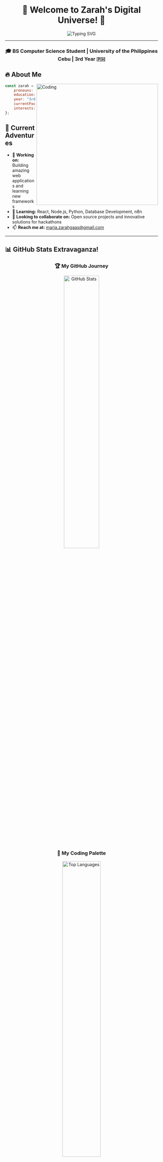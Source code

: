 <div align="center">

# 🌟 Welcome to Zarah's Digital Universe! 🌟

<img src="https://readme-typing-svg.herokuapp.com?font=Fira+Code&size=30&duration=3000&pause=1000&color=36BCF7FF&center=true&vCenter=true&width=600&lines=Hello%2C+I'm+Zarah!+%F0%9F%91%8B;Computer+Science+Student+%F0%9F%92%BB;Code+Enthusiast+%F0%9F%9A%80;Problem+Solver+%F0%9F%A7%A9;Future+Tech+Leader+%E2%9C%A8" alt="Typing SVG" />

</div>

---

<div align="center">

### 🎓 **BS Computer Science Student** | **University of the Philippines Cebu** | **3rd Year** 🇵🇭

</div>

## 🔥 **About Me**

<img align="right" alt="Coding" width="400" src="https://media.giphy.com/media/qgQUggAC3Pfv687qPC/giphy.gif">

```javascript
const zarah = {
    pronouns: "she/her",
    education: "BS Computer Science",
    year: "3rd Year",
    currentFocus: ["Full Stack Development", "Data Structures", "Algorithms"],
    interests: ["Civic Tech Education", "Full Stack Development", "AI/ML Engineering", "Open Source"]
};
```

## 🚀 **Current Adventures**

- 🔭 **Working on:** Building amazing web applications and learning new frameworks
- 🌱 **Learning:** React, Node.js, Python, Database Development, n8n
- 👯 **Looking to collaborate on:** Open source projects and innovative solutions for hackathons
- 📫 **Reach me at:** maria.zarahgaas@gmail.com

---

## 📊 **GitHub Stats Extravaganza!**

<div align="center">

### 🏆 **My GitHub Journey**

<img src="https://github-readme-stats.vercel.app/api?username=scharasyne&show_icons=true&theme=tokyonight&hide_border=true&count_private=true&include_all_commits=true" alt="GitHub Stats" width="48%"/>

</div>

<div align="center">

### 🎨 **My Coding Palette**

<img src="https://github-readme-stats.vercel.app/api/top-langs/?username=scharasyne&layout=compact&theme=tokyonight&hide_border=true&langs_count=8" alt="Top Languages" width="50%"/>

</div>

<div align="center">

### 📈 **Contribution Graph**

<img src="https://github-readme-activity-graph.vercel.app/graph?username=scharasyne&bg_color=1a1b27&color=38bdae&line=70a5fd&point=bf91f3&area=true&hide_border=true" width="100%"/>

</div>

---

## 🛠️ **Tech Stack & Tools**

<div align="center">

### 💻 **Programming Languages**
![JavaScript](https://img.shields.io/badge/JavaScript-F7DF1E?style=for-the-badge&logo=javascript&logoColor=black)
![Python](https://img.shields.io/badge/Python-3776AB?style=for-the-badge&logo=python&logoColor=white)
![Java](https://img.shields.io/badge/Java-ED8B00?style=for-the-badge&logo=java&logoColor=white)
![C++](https://img.shields.io/badge/C++-00599C?style=for-the-badge&logo=c%2B%2B&logoColor=white)
![HTML5](https://img.shields.io/badge/HTML5-E34F26?style=for-the-badge&logo=html5&logoColor=white)
![CSS3](https://img.shields.io/badge/CSS3-1572B6?style=for-the-badge&logo=css3&logoColor=white)

### 🚀 **Frameworks & Libraries**
![React](https://img.shields.io/badge/React-20232A?style=for-the-badge&logo=react&logoColor=61DAFB)
![Node.js](https://img.shields.io/badge/Node.js-43853D?style=for-the-badge&logo=node.js&logoColor=white)
![Express.js](https://img.shields.io/badge/Express.js-404D59?style=for-the-badge)
![Bootstrap](https://img.shields.io/badge/Bootstrap-563D7C?style=for-the-badge&logo=bootstrap&logoColor=white)

### 🗄️ **Databases**
![MongoDB](https://img.shields.io/badge/MongoDB-4EA94B?style=for-the-badge&logo=mongodb&logoColor=white)
![MySQL](https://img.shields.io/badge/MySQL-00000F?style=for-the-badge&logo=mysql&logoColor=white)
![PostgreSQL](https://img.shields.io/badge/PostgreSQL-316192?style=for-the-badge&logo=postgresql&logoColor=white)

### 🛠️ **Tools & Technologies**
![Git](https://img.shields.io/badge/Git-F05032?style=for-the-badge&logo=git&logoColor=white)
![GitHub](https://img.shields.io/badge/GitHub-100000?style=for-the-badge&logo=github&logoColor=white)
![VS Code](https://img.shields.io/badge/VS_Code-007ACC?style=for-the-badge&logo=visual-studio-code&logoColor=white)
![Figma](https://img.shields.io/badge/Figma-F24E1E?style=for-the-badge&logo=figma&logoColor=white)

</div>

---

## 🏆 **GitHub Achievements**

<div align="center">

<img src="https://github-profile-trophy.vercel.app/?username=scharasyne&theme=tokyonight&no-frame=true&row=1&column=7" alt="GitHub Trophies"/>

</div>

---

## 📱 **Let's Connect!**

<div align="center">

### 🌐 **Find me around the web:**

[![LinkedIn](https://img.shields.io/badge/LinkedIn-0077B5?style=for-the-badge&logo=linkedin&logoColor=white)](https://www.linkedin.com/in/maria-zarah-szane-ga-as/)

</div>

<div align="center">

<img src="https://komarev.com/ghpvc/?username=scharasyne&label=Profile%20views&color=0e75b6&style=flat" alt="Profile Views" />

**Thanks for visiting! Have a great day! 🌟**

</div>

<div align="center">
<img src="https://media.giphy.com/media/LnQjpWaON8nhr21vNW/giphy.gif" width="60"> <em><b>I love connecting with different people</b> so if you want to say <b>hi, I'll be happy to meet you more!</b> 😊</em>

<!--
**scharasyne/scharasyne** is a ✨ _special_ ✨ repository because its `README.md` (this file) appears on your GitHub profile.

Here are some ideas to get you started:

- 🔭 I’m currently working on ...
- 🌱 I’m currently learning ...
- 👯 I’m looking to collaborate on ...
- 🤔 I’m looking for help with ...
- 💬 Ask me about ...
- 📫 How to reach me: ...
- 😄 Pronouns: ...
- ⚡ Fun fact: ...
-->
